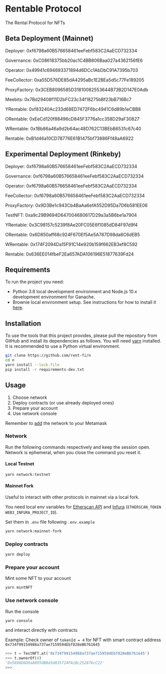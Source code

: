 # Rentable Protocol

The Rental Protocol for NFTs

## Beta Deployment (Mainnet)

Deployer: 0xf6798a60B576658461eeFebf583C2AaECD732334

Governance: 0xC08618375bb20ac1C4BB806Baa027a4362156fE6

Operator: 0x49941c694693371894d6DCc1AbDbC91A7395b703

FeeCollector: 0xa55D576DE85dA4295aBc1E2BEa5d5c77Fe189205

ProxyFactory: 0x3CEB8096585D31810082553644B73B2D147E0Adb

Meebits: 0x7Bd29408f11D2bFC23c34f18275bBf23bB716Bc7

YRentable: 0xf83240Ac233d68ED7472F6bc4941C6d89b1eCBB8

ORentable: 0xEeCd120f88496cD845F3776a1cc358D29aF30827

WRentable: 0x1Bb86a46a9d2b64ac48D762C13BEbB6531c67c40

Rentable: 0xB1d46a10CD78776E61B1475bf73886Ff48aA6922

## Experimental Deployment (Rinkeby)

Deployer: 0xf6798a60B576658461eeFebf583C2AaECD732334

Governance: 0xf6798a60B576658461eeFebf583C2AaECD732334

Operator: 0xf6798a60B576658461eeFebf583C2AaECD732334

FeeCollector: 0xf6798a60B576658461eeFebf583C2AaECD732334

ProxyFactory: 0x9D3Be1c943Cb4BaAa6efA552D95Da7D6b581EE06

TestNFT: 0xa9c29B9694D647004680617D29a3a5B6be1a7904

YRentable: 0x3C98157c5239f8Ae20FC05E6f1085dD84F97d9f4

ORentable: 0x6D850aff68c924F670Ef5Ae5A787D98da8C6dEB5

WRentable: 0x174F2094Da15F91C14e920b159f662EB3ef8C592

Rentable: 0x636EE014fbeF2Ea657ADA106196E51877639Fd24

## Requirements

To run the project you need:

- Python 3.8 local development environment and Node.js 10.x development environment for Ganache.
- Brownie local environment setup. See instructions for how to install it
  [here](https://eth-brownie.readthedocs.io/en/stable/install.html).

## Installation

To use the tools that this project provides, please pull the repository from GitHub
and install its dependencies as follows.
You will need [yarn](https://yarnpkg.com/lang/en/docs/install/) installed.
It is recommended to use a Python virtual environment.

```bash
git clone https://github.com/rent-fi/n
cd n
yarn install --lock-file
pip install -r requirements-dev.txt
```

## Usage

1. Choose network
2. Deploy contracts (or use already deployed ones)
3. Prepare your account
4. Use network console

Remember to [add](https://metamask.zendesk.com/hc/en-us/articles/360043227612-How-to-add-a-custom-network-RPC) the network to your Metamask

### Network

Run the following commands respectively and keep the session open. Network is ephemeral, when you close the command you reset it.

#### Local Testnet 

```bash
yarn network:testnet
```

#### Mainnet Fork

Useful to interact with other protocols in mainnet via a local fork.

You need local env variables for [Etherscan API](https://etherscan.io/apis) and [Infura](https://infura.io/) (`ETHERSCAN_TOKEN` `WEB3_INFURA_PROJECT_ID`). 

Set them in `.env` file following `.env.example`

```bash
yarn network:mainnet-fork
```

### Deploy contracts

```bash
yarn deploy
```

### Prepare your account

Mint some NFT to your account

```bash
yarn mintNFT
```

### Use network console

Run the console
```bash
yarn console
```

and interact directly with contracts

Example: Check owner of `tokenId = 4` for NFT with smart contract address `0x734f99154988a737ae7159594Ebf828eB6761645`

```python
>>> t = TestNFT.at('0x734f99154988a737ae7159594Ebf828eB6761645')
>>> t.ownerOf(4)
'0x5898D8D9a8895dBBd3d035724FA1Bc252876cC22'
>>>
```